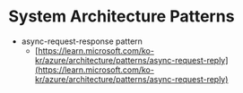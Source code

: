 # System Architecture Patterns

- async-request-response pattern
  - [https://learn.microsoft.com/ko-kr/azure/architecture/patterns/async-request-reply](https://learn.microsoft.com/ko-kr/azure/architecture/patterns/async-request-reply)

